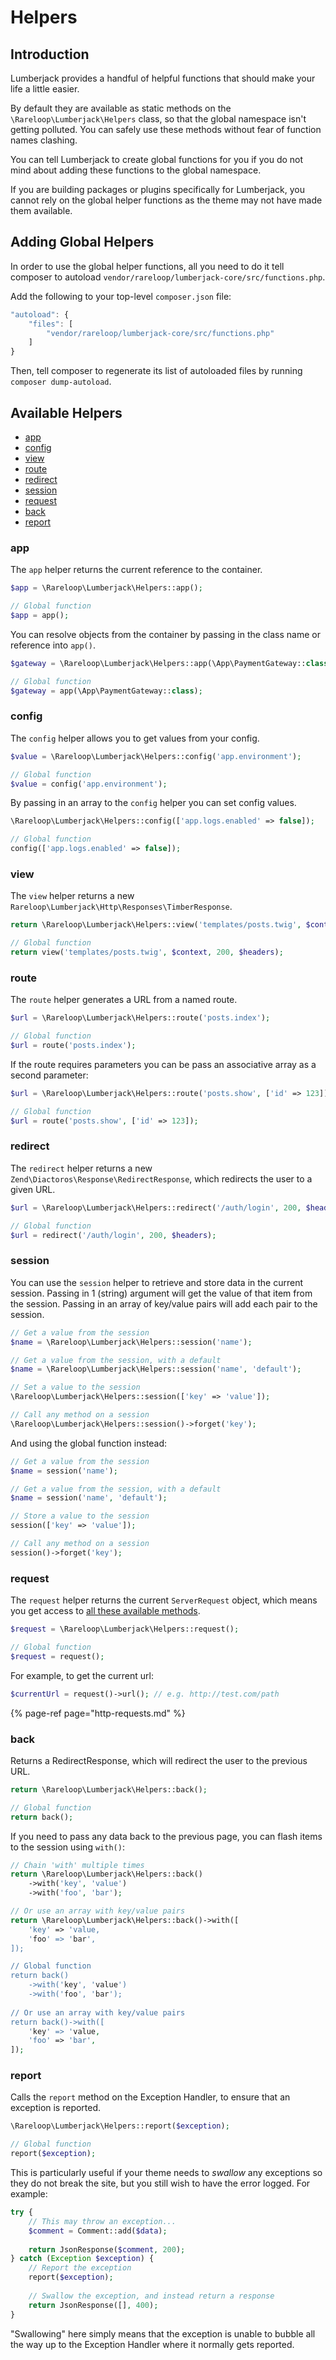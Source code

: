 # Helpers

## Introduction

Lumberjack provides a handful of helpful functions that should make your life a little easier.

By default they are available as static methods on the `\Rareloop\Lumberjack\Helpers` class, so that the global namespace isn't getting polluted. You can safely use these methods without fear of function names clashing.

You can tell Lumberjack to create global functions for you if you do not mind about adding these functions to the global namespace.

If you are building packages or plugins specifically for Lumberjack, you cannot rely on the global helper functions as the theme may not have made them available.

## Adding Global Helpers

In order to use the global helper functions, all you need to do it tell composer to autoload `vendor/rareloop/lumberjack-core/src/functions.php`.

Add the following to your top-level `composer.json` file:

```javascript
"autoload": {
    "files": [
        "vendor/rareloop/lumberjack-core/src/functions.php"
    ]
}
```

Then, tell composer to regenerate its list of autoloaded files by running `composer dump-autoload`.

## Available Helpers

* [app](helpers.md#app)
* [config](helpers.md#config)
* [view](helpers.md#view)
* [route](helpers.md#route)
* [redirect](helpers.md#redirect)
* [session](helpers.md#session)
* [request](helpers.md#request)
* [back](helpers.md#back)
* [report](helpers.md#report)

### app

The `app` helper returns the current reference to the container.

```php
$app = \Rareloop\Lumberjack\Helpers::app();

// Global function
$app = app();
```

You can resolve objects from the container by passing in the class name or reference into `app()`.

```php
$gateway = \Rareloop\Lumberjack\Helpers::app(\App\PaymentGateway::class);

// Global function
$gateway = app(\App\PaymentGateway::class);
```

### config

The `config` helper allows you to get values from your config.

```php
$value = \Rareloop\Lumberjack\Helpers::config('app.environment');

// Global function
$value = config('app.environment');
```

By passing in an array to the `config` helper you can set config values.

```php
\Rareloop\Lumberjack\Helpers::config(['app.logs.enabled' => false]);

// Global function
config(['app.logs.enabled' => false]);
```

### view

The `view` helper returns a new `Rareloop\Lumberjack\Http\Responses\TimberResponse`.

```php
return \Rareloop\Lumberjack\Helpers::view('templates/posts.twig', $context, 200, $headers);

// Global function
return view('templates/posts.twig', $context, 200, $headers);
```

### route

The `route` helper generates a URL from a named route.

```php
$url = \Rareloop\Lumberjack\Helpers::route('posts.index');

// Global function
$url = route('posts.index');
```

If the route requires parameters you can be pass an associative array as a second parameter:

```php
$url = \Rareloop\Lumberjack\Helpers::route('posts.show', ['id' => 123]);

// Global function
$url = route('posts.show', ['id' => 123]);
```

### redirect

The `redirect` helper returns a new `Zend\Diactoros\Response\RedirectResponse`, which redirects the user to a given URL.

```php
$url = \Rareloop\Lumberjack\Helpers::redirect('/auth/login', 200, $headers);

// Global function
$url = redirect('/auth/login', 200, $headers);
```

### session

You can use the `session` helper to retrieve and store data in the current session. Passing in 1 \(string\) argument will get the value of that item from the session. Passing in an array of key/value pairs will add each pair to the session.

```php
// Get a value from the session
$name = \Rareloop\Lumberjack\Helpers::session('name');

// Get a value from the session, with a default
$name = \Rareloop\Lumberjack\Helpers::session('name', 'default');

// Set a value to the session
\Rareloop\Lumberjack\Helpers::session(['key' => 'value']);

// Call any method on a session
\Rareloop\Lumberjack\Helpers::session()->forget('key');
```

And using the global function instead:

```php
// Get a value from the session
$name = session('name');

// Get a value from the session, with a default
$name = session('name', 'default');

// Store a value to the session
session(['key' => 'value']);

// Call any method on a session
session()->forget('key');
```

### request

The `request` helper returns the current `ServerRequest` object, which means you get access to [all  these available methods](http-requests.md#usage).

```php
$request = \Rareloop\Lumberjack\Helpers::request();

// Global function
$request = request();
```

For example, to get the current url:

```php
$currentUrl = request()->url(); // e.g. http://test.com/path
```

{% page-ref page="http-requests.md" %}

### back

Returns a RedirectResponse, which will redirect the user to the previous URL.

```php
return \Rareloop\Lumberjack\Helpers::back();

// Global function
return back();
```

If you need to pass any data back to the previous page, you can flash items to the session using `with()`:

```php
// Chain 'with' multiple times
return \Rareloop\Lumberjack\Helpers::back()
    ->with('key', 'value')
    ->with('foo', 'bar');

// Or use an array with key/value pairs
return \Rareloop\Lumberjack\Helpers::back()->with([
    'key' => 'value,
    'foo' => 'bar',
]);

// Global function
return back()
    ->with('key', 'value')
    ->with('foo', 'bar');
    
// Or use an array with key/value pairs
return back()->with([
    'key' => 'value,
    'foo' => 'bar',
]);
```

### report

Calls the `report` method on the Exception Handler, to ensure that an exception is reported.

```php
\Rareloop\Lumberjack\Helpers::report($exception);

// Global function
report($exception);
```

This is particularly useful if your theme needs to _swallow_ any exceptions so they do not break the site, but you still wish to have the error logged. For example:

```php
try {
    // This may throw an exception...
    $comment = Comment::add($data);
    
    return JsonResponse($comment, 200);
} catch (Exception $exception) {
    // Report the exception
    report($exception);
    
    // Swallow the exception, and instead return a response
    return JsonResponse([], 400);
}
```

"Swallowing" here simply means that the exception is unable to bubble all the way up to the Exception Handler where it normally gets reported.

